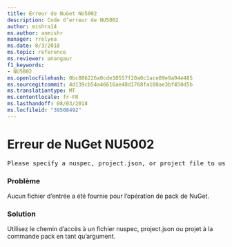 ```yaml
---
title: Erreur de NuGet NU5002
description: Code d’erreur de NU5002
author: mishra14
ms.author: anmishr
manager: rrelyea
ms.date: 8/3/2018
ms.topic: reference
ms.reviewer: anangaur
f1_keywords:
- NU5002
ms.openlocfilehash: 0bc886226a0cde10557f20a0c1ace89e9a94e485
ms.sourcegitcommit: 4d139cb54a46616ae48d1768fa108ae3bf450d5b
ms.translationtype: MT
ms.contentlocale: fr-FR
ms.lasthandoff: 08/03/2018
ms.locfileid: "39508492"
---
```

# <a name="nuget-error-nu5002"></a>Erreur de NuGet NU5002
<pre>Please specify a nuspec, project.json, or project file to use.</pre>

### <a name="issue"></a>Problème

Aucun fichier d’entrée a été fournie pour l’opération de pack de NuGet.


### <a name="solution"></a>Solution

Utilisez le chemin d’accès à un fichier nuspec, project.json ou projet à la commande pack en tant qu’argument.

